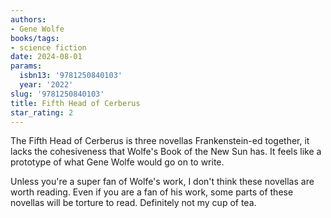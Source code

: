 ```yaml
---
authors:
- Gene Wolfe
books/tags:
- science fiction
date: 2024-08-01
params:
  isbn13: '9781250840103'
  year: '2022'
slug: '9781250840103'
title: Fifth Head of Cerberus
star_rating: 2
---
```


The Fifth Head of Cerberus is three novellas Frankenstein-ed together, it lacks the cohesiveness that Wolfe's Book of the New Sun has. It feels like a prototype of what Gene Wolfe would go on to write.

<!--more-->

Unless you're a super fan of Wolfe's work, I don't think these novellas are worth reading. Even if you are a fan of his work, some parts of these novellas will be torture to read. Definitely not my cup of tea.